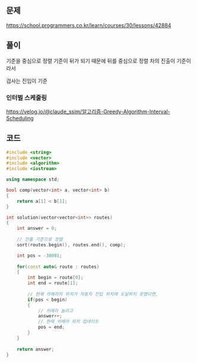 ## 문제
https://school.programmers.co.kr/learn/courses/30/lessons/42884

## 풀이
기준을 중심으로 정렬
기준이 뒤가 되기 때문에 뒤를 중심으로 정렬
차의 진출이 기준이라서

검사는 진입이 기준

### 인터벌 스케줄링
https://velog.io/@claude_ssim/알고리즘-Greedy-Algorithm-Interval-Scheduling

## 코드
```cpp
#include <string>
#include <vector>
#include <algorithm>
#include <iostream>

using namespace std;

bool comp(vector<int> a, vector<int> b)
{
    return a[1] < b[1];
}

int solution(vector<vector<int>> routes) 
{
    int answer = 0;
    
    // 진출 기준으로 정렬
    sort(routes.begin(), routes.end(), comp);

    int pos = -30001;
    
    for(const auto& route : routes)
    {
        int begin = route[0];
        int end = route[1];
        
        // 현재 카메라의 위치가 자동차 진입 위치에 도달하지 못했다면, 
        if(pos < begin)
        {
            // 카메라 늘리고
            answer++;
            // 현재 카메라 위치 업데이트
            pos = end;
        }
    }
    
    return answer;
}
```
